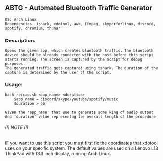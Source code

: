 ## ABTG - Automated Bluetooth Traffic Generator

    OS: Arch Linux
    Dependencies: tshark, xdotool, awk, ffmpeg, skyperforlinux, discord, spotify, chromium, thunar

### Description: 


	Opens the given app, which creates bluetooth traffic. The bluetooth 
	device should be already connected with the host before this script
	starts running. The screen is captured by the script for debug purposes.
	The generated traffic gets captured using tshark. The duration of the
	capture is determined by the user of the script.

### Usage:
    bash reccap.sh <app_name> <duration>
        $app_name = discord/skype/youtube/spotify/music 
        $duration > 60
    
	Given the 'app_name' that use to generate some king of audio output 
	And 'duration' value representng the overall length of the procedure

###### (!) NOTE (!)
IF you want to use this script you must first fix the coordinates that xdotool 
uses on your specific system. The default values are used on a Lenovo L13 ThinkPad
with 13.3 inch display, running Arch Linux.

